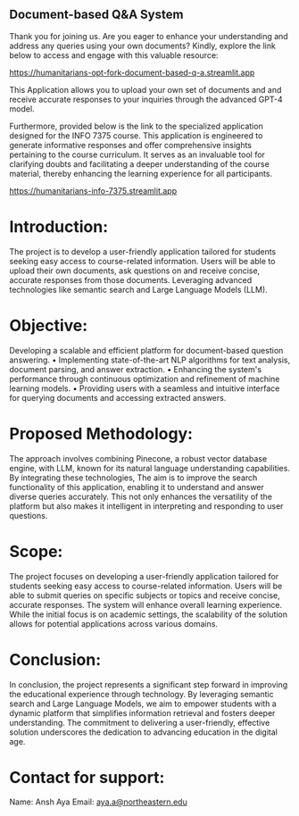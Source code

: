 ## Document-based Q&A System

Thank you for joining us. Are you eager to enhance your understanding and address any queries using your own documents? Kindly, explore the link below to access and engage with this valuable resource:

https://humanitarians-opt-fork-document-based-q-a.streamlit.app

This Application allows you to upload your own set of documents and and receive accurate responses to your inquiries through the advanced GPT-4 model.

Furthermore, provided below is the link to the specialized application designed for the INFO 7375 course. This application is engineered to generate informative responses and offer comprehensive insights pertaining to the course curriculum. It serves as an invaluable tool for clarifying doubts and facilitating a deeper understanding of the course material, thereby enhancing the learning experience for all participants.

https://humanitarians-info-7375.streamlit.app

# Introduction:

The project is to develop a user-friendly application tailored for students seeking easy access to course-related information. Users will be able to upload their own documents, ask questions on and receive concise, accurate responses from those documents. Leveraging advanced technologies like semantic search and Large Language Models (LLM).


# Objective:

Developing a scalable and efficient platform for document-based question answering. • Implementing state-of-the-art NLP algorithms for text analysis, document parsing, and answer extraction. • Enhancing the system's performance through continuous optimization and refinement of machine learning models. • Providing users with a seamless and intuitive interface for querying documents and accessing extracted answers.


# Proposed Methodology:

The approach involves combining Pinecone, a robust vector database engine, with LLM, known for its natural language understanding capabilities. By integrating these technologies, The aim is to improve the search functionality of this application, enabling it to understand and answer diverse queries accurately. This not only enhances the versatility of the platform but also makes it intelligent in interpreting and responding to user questions.


# Scope:

The project focuses on developing a user-friendly application tailored for students seeking easy access to course-related information. Users will be able to submit queries on specific subjects or topics and receive concise, accurate responses. The system will enhance overall learning experience. While the initial focus is on academic settings, the scalability of the solution allows for potential applications across various domains.


# Conclusion:

In conclusion, the project represents a significant step forward in improving the educational experience through technology. By leveraging semantic search and Large Language Models, we aim to empower students with a dynamic platform that simplifies information retrieval and fosters deeper understanding. The commitment to delivering a user-friendly, effective solution underscores the dedication to advancing education in the digital age.

# Contact for support:

Name: Ansh Aya
Email: aya.a@northeastern.edu





